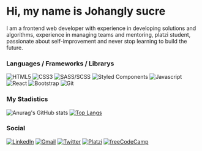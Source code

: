 # Hi, my name is Johangly sucre

I am a frontend web developer with experience in developing solutions and algorithms, experience in managing teams and mentoring, platzi student, passionate about self-improvement and never stop learning to build the future.

### Languages / Frameworks / Librarys

<p>
  <img alt="HTML5" src="https://img.shields.io/badge/-HTML5-%23E34F26.svg?&style=for-the-badge&logo=HTML5&logoColor=white" />
  <img alt="CSS3" src="https://img.shields.io/badge/-Css3-%231572B6.svg?&style=for-the-badge&logo=css3&logoColor=white" />
  <img alt="SASS/SCSS" src="https://img.shields.io/badge/-SASS/SCSS-%23CC6699.svg?&style=for-the-badge&logo=SASS&logoColor=white" />
  <img alt="Styled Components" src="https://img.shields.io/badge/-Styled_Components-%23db7092.svg?&style=for-the-badge&logo=styled-components&logoColor=white" />
  <img alt="Javascript" src="https://img.shields.io/badge/-JavaScript-%23F7DF1E.svg?&style=for-the-badge&logo=javascript&logoColor=333" />
<!--   <img alt="Webpack" src="https://img.shields.io/badge/-Webpack-8DD6F9?style=flat-square&logo=webpack&logoColor=white" /> -->
<!--   <img alt="Nodejs" src="https://camo.githubusercontent.com/16c921bc8fbac9756892f9344acbe27a5be09b60671d9db1fc8a6cb33b5cccd6/68747470733a2f2f696d672e736869656c64732e696f2f62616467652f2d4e6f64652e6a732d3343383733413f7374796c653d666c6174266c6f676f3d4e6f64652e6a73266c6f676f436f6c6f723d7768697465" /> -->
  <img alt="React" src="https://img.shields.io/badge/-React-%2345b8d8.svg?&style=for-the-badge&logo=react&logoColor=white" />
<!--   <img alt="React Router" src="https://img.shields.io/badge/-React_Router-CA4245?style=flat-square&logo=react-router&logoColor=white" /> -->
<!--   <img alt="Redux" src="https://img.shields.io/badge/-Redux-764ABC?style=flat-square&logo=redux&logoColor=white" /> -->
  <img alt="Bootstrap" src="https://img.shields.io/badge/-Bootstrap-%23712CF9.svg?&style=for-the-badge&logo=bootstrap&logoColor=white" />
<!--   <img alt="Postman" src="https://img.shields.io/badge/-Postman-FF6C37?style=flat-square&logo=postman&logoColor=white" /> -->
<!--   <img alt="MySQL" src="https://img.shields.io/badge/MySQL-00000F?style=for-the-badge&logo=mysql&logoColor=white" width="81px" height="20px"/> -->
<!--   <img alt="MongoDB" src="https://img.shields.io/badge/MongoDB-4EA94B?style=for-the-badge&logo=mongodb&logoColor=white" width="81px" height="20px"/> -->
<!--   <img alt="Postgres" src="https://img.shields.io/badge/PostgreSQL-316192?style=for-the-badge&logo=postgresql&logoColor=white" width="81px" height="20px"/> -->
<!--   <img alt="SQLite" src="https://img.shields.io/badge/SQLite-07405E?style=for-the-badge&logo=sqlite&logoColor=white" width="81px" height="20px"/> -->
<!--   <img alt="Sequelize" src="https://img.shields.io/badge/sequelize-323330?style=for-the-badge&logo=sequelize&logoColor=blue" width="81px" height="20px"/> -->
  <img alt="Git" src="https://img.shields.io/badge/-Git-%23F05032.svg?&style=for-the-badge&logo=git&logoColor=white" />
<!--   <img alt="Npm" src="https://img.shields.io/badge/-NPM-CB3837?style=flat-square&logo=npm&logoColor=white" /> -->
<!--   <img alt="Vercel" src="https://img.shields.io/badge/-Vercel-000000?style=flat-square&logo=vercel&logoColor=white" /> -->
<!--   <img alt="Heroku" src="https://img.shields.io/badge/Heroku-430098?style=for-the-badge&logo=heroku&logoColor=white" width="81px" height="20px"/> -->
</p>

### My Stadistics

![Anurag's GitHub stats](https://github-readme-stats.vercel.app/api?username=johangly&show_icons=true)
[![Top Langs](https://github-readme-stats.vercel.app/api/top-langs/?username=johangly&layout=compact)](https://github.com/johangly/github-readme-stats)

### Social

<p>
  <a href="https://www.linkedin.com/in/johangly-sucre/" target="_blank"><img alt="LinkedIn" src="https://img.shields.io/badge/-Linkedin-%230077B5.svg?&style=for-the-badge&logo=linkedin&logoColor=white" /></a>
  <a href="johanglyfabiansucre@gmail.com" target="_blank"><img alt="Gmail" src="https://img.shields.io/badge/-Gmail-EA4335?style=for-the-badge&logo=gmail&logoColor=white" /></a>
  <a href="https://twitter.com/Suhangly" target="_blank"><img alt="Twitter" src="https://img.shields.io/badge/-twitter-%2300acee.svg?&style=for-the-badge&logo=twitter&logoColor=white" /></a>
  <a href="https://platzi.com/p/johanglysucre/" target="_blank"><img alt="Platzi" src="https://img.shields.io/badge/-platzi-%23273b47.svg?&style=for-the-badge&logo=platzi&logoColor=98ca3f" /></a>
  <a href="https://www.freecodecamp.org/espanol/johangly_sucre" target="_blank"><img alt="freeCodeCamp" src="https://img.shields.io/badge/-freeCodeCamp-%23333333.svg?&style=for-the-badge&logo=freeCodeCamp&logoColor=white" /></a>
</p>
